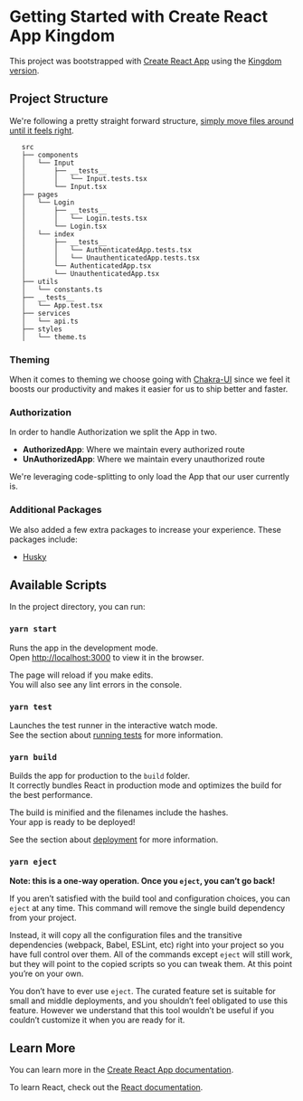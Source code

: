 # Getting Started with Create React App Kingdom

This project was bootstrapped with [Create React App](https://github.com/facebook/create-react-app) using the [Kingdom version](https://github.com/t10d/cra-template-kingdom).

## Project Structure

We're following a pretty straight forward structure, [simply move files around until it feels right](https://react-file-structure.surge.sh/).

```
   src
   ├── components
   │   └── Input
   │       ├── __tests__
   │       │   └── Input.tests.tsx
   │       └── Input.tsx
   ├── pages
   │   └── Login
   │       ├── __tests__
   │       │   └── Login.tests.tsx
   │       └── Login.tsx
   │   └── index
   │       ├── __tests__
   │       │   └── AuthenticatedApp.tests.tsx
   │       │   └── UnauthenticatedApp.tests.tsx
   │       └── AuthenticatedApp.tsx
   │       └── UnauthenticatedApp.tsx
   ├── utils
   │   └── constants.ts
   ├── __tests__
   │   └── App.test.tsx
   ├── services
   │   └── api.ts
   ├── styles
   │   └── theme.ts
```

### Theming

When it comes to theming we choose going with [Chakra-UI](https://chakra-ui.com/) since we feel it boosts our productivity and makes it easier for us to ship better and faster.

### Authorization

In order to handle Authorization we split the App in two.

- **AuthorizedApp**: Where we maintain every authorized route
- **UnAuthorizedApp**: Where we maintain every unauthorized route

We're leveraging code-splitting to only load the App that our user currently is.

### Additional Packages

We also added a few extra packages to increase your experience. These packages include:

- [Husky](https://typicode.github.io/husky/#/)

## Available Scripts

In the project directory, you can run:

### `yarn start`

Runs the app in the development mode.\
Open [http://localhost:3000](http://localhost:3000) to view it in the browser.

The page will reload if you make edits.\
You will also see any lint errors in the console.

### `yarn test`

Launches the test runner in the interactive watch mode.\
See the section about [running tests](https://facebook.github.io/create-react-app/docs/running-tests) for more information.

### `yarn build`

Builds the app for production to the `build` folder.\
It correctly bundles React in production mode and optimizes the build for the best performance.

The build is minified and the filenames include the hashes.\
Your app is ready to be deployed!

See the section about [deployment](https://facebook.github.io/create-react-app/docs/deployment) for more information.

### `yarn eject`

**Note: this is a one-way operation. Once you `eject`, you can’t go back!**

If you aren’t satisfied with the build tool and configuration choices, you can `eject` at any time. This command will remove the single build dependency from your project.

Instead, it will copy all the configuration files and the transitive dependencies (webpack, Babel, ESLint, etc) right into your project so you have full control over them. All of the commands except `eject` will still work, but they will point to the copied scripts so you can tweak them. At this point you’re on your own.

You don’t have to ever use `eject`. The curated feature set is suitable for small and middle deployments, and you shouldn’t feel obligated to use this feature. However we understand that this tool wouldn’t be useful if you couldn’t customize it when you are ready for it.

## Learn More

You can learn more in the [Create React App documentation](https://facebook.github.io/create-react-app/docs/getting-started).

To learn React, check out the [React documentation](https://reactjs.org/).
